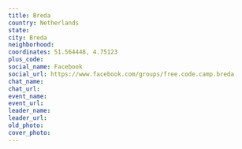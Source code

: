 ```yaml
---
title: Breda
country: Netherlands
state: 
city: Breda
neighborhood: 
coordinates: 51.564448, 4.75123
plus_code:
social_name: Facebook
social_url: https://www.facebook.com/groups/free.code.camp.breda
chat_name:
chat_url:
event_name:
event_url:
leader_name:
leader_url:
old_photo: 
cover_photo:
---
```

